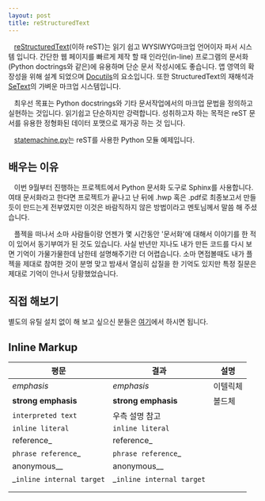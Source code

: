 ```yaml
---
layout: post
title: reStructuredText
---
```

  &nbsp;&nbsp;&nbsp;[reStructuredText](http://docutils.sourceforge.net/rst.html)(이하 reST)는 읽기 쉽고 WYSIWYG마크업 언어이자 파서 시스템 입니다.
  간단한 웹 페이지를 빠르게 제작 할 때 인라인(in-line) 프로그램의 문서화(Python doctrings와 같은)에 유용하며 단순 문서 작성시에도 좋습니다.
  앱 영역의 확장성을 위해 설계 되었으며 [Docutils](http://docutils.sourceforge.net/index.html)의 요소입니다. 또한 StructuredText의 재해석과 [SeText](http://docutils.sourceforge.net/mirror/setext.html)의 가벼운 마크업 시스템입니다.

  &nbsp;&nbsp;&nbsp;최우선 목표는 Python docstrings와 기타 문서작업에서의 마크업 문법을 정의하고 실현하는 것입니다. 읽기쉽고 단순하지만 강력합니다. 성취하고자 하는 목적은 reST 문서를 유용한 정형화된 데이터 포맷으로 재가공 하는 것 입니다.

  &nbsp;&nbsp;&nbsp;[statemachine.py](http://docutils.sourceforge.net/docutils/statemachine.py)는 reST를 사용한 Python 모듈 예제입니다.

## **배우는 이유**
&nbsp;&nbsp;&nbsp;이번 9월부터 진행하는 프로젝트에서 Python 문서화 도구로 Sphinx를 사용합니다.
여태 문서화라고 한다면 프로젝트가 끝나고 난 뒤에 .hwp 혹은 .pdf로 최종보고서 만들듯이 만드는게 전부였지만 이것은 바람직하지 않은 방법이라고 멘토님께서 말씀 해 주셨습니다.

&nbsp;&nbsp;&nbsp;플젝을 떠나서 소마 사람들이랑 언젠가 몇 시간동안 '문서화'에 대해서 이야기를 한 적이 있어서 동기부여가 된 것도 있습니다.
사실 반년만 지나도 내가 만든 코드를 다시 보면 기억이 가물가물한데 남한테 설명해주기란 더 어렵습니다.
소마 면접볼때도 내가 플젝을 제대로 참여한 것이 분명 맞고 밤새서 열심히 삽질을 한 기억도 있지만 특정 질문은 제대로 기억이 안나서 당황했었습니다.

## **직접 해보기**
별도의 유틸 설치 없이 해 보고 싶으신 분들은 [여기](http://rst.ninjs.org/)에서 하시면 됩니다.

## **Inline Markup**

| 평문  | 결과  | 설명  |  
|---|---|---|
| *emphasis*  | *emphasis*  |  이텔릭체 |
| **strong emphasis**  | **strong emphasis**  | 볼드체  |
| `interpreted text`  | 우측 설명 참고  |   |
| ``inline literal``  | ``inline literal``  |   |
| reference_  | reference_  |   |
| `phrase reference`_  | `phrase reference`_  |   |
| anonymous__  | anonymous__  |   |
| _`inline internal target`  | _`inline internal target`  |   |
|   |   |   |
|   |   |   |
